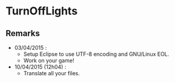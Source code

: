 TurnOffLights
=============


## Remarks 

- 03/04/2015 : 
    - Setup Eclipse to use UTF-8 encoding and GNU/Linux EOL.
    - Work on your game!
- 10/04/2015 (12h04) :
    - Translate all your files.
